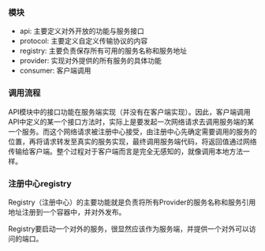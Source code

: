### 模块
- api: 主要定义对外开放的功能与服务接口
- protocol: 主要定义自定义传输协议的内容
- registry: 主要负责保存所有可用的服务名称和服务地址
- provider: 实现对外提供的所有服务的具体功能
- consumer: 客户端调用

### 调用流程
API模块中的接口功能在服务端实现（并没有在客户端实现）。因此，客户端调用API中定义的某一个接口方法时，实际上是要发起一次网络请求去调用服务端的某一个服务。而这个网络请求被注册中心接受，由注册中心先确定需要调用的服务的位置，再将请求转发至真实的服务实现，最终调用服务端代码，将返回值通过网络传输给客户端。整个过程对于客户端而言是完全无感知的，就像调用本地方法一样。

### 注册中心registry

Registry（注册中心）的主要功能就是负责将所有Provider的服务名称和服务引用地址注册到一个容器中，并对外发布。

Registry要启动一个对外的服务，很显然应该作为服务端，并提供一个对外可以访问的端口。
